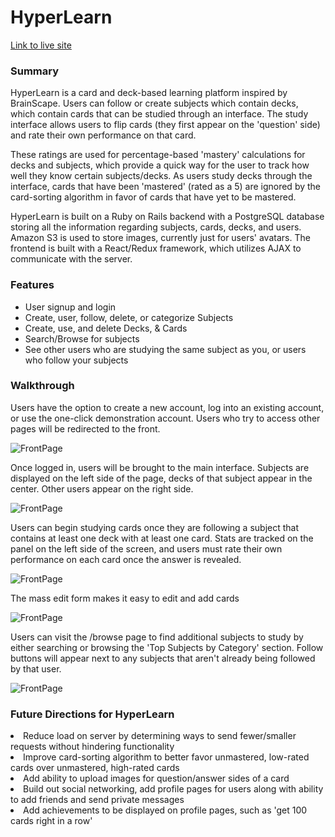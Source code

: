 # HyperLearn

[Link to live site](http://hyper-learn.herokuapp.com/#/)

### Summary

HyperLearn is a card and deck-based learning platform inspired by BrainScape. Users can follow or create subjects which contain decks, which contain cards that can be studied through an interface. The study interface allows users to flip cards (they first appear on the 'question' side) and rate their own performance on that card.

These ratings are used for percentage-based 'mastery' calculations for decks and subjects, which provide a quick way for the user to track how well they know certain subjects/decks. As users study decks through the interface, cards that have been 'mastered' (rated as a 5) are ignored by the card-sorting algorithm in favor of cards that have yet to be mastered.

HyperLearn is built on a Ruby on Rails backend with a PostgreSQL database storing all the information regarding subjects, cards, decks, and users. Amazon S3 is used to store images, currently just for users' avatars. The frontend is built with a React/Redux framework, which utilizes AJAX to communicate with the server.

### Features

* User signup and login
* Create, user, follow, delete, or categorize Subjects
* Create, use, and delete Decks, & Cards
* Search/Browse for subjects
* See other users who are studying the same subject as you, or users who follow your subjects

### Walkthrough

Users have the option to create a new account, log into an existing account, or use the one-click demonstration account. Users who try to access other pages will be redirected to the front.

![FrontPage](https://github.com/wilsontheory/HyperLearn/blob/master/docs/screens/ss1.png)

Once logged in, users will be brought to the main interface. Subjects are displayed on the left side of the page, decks of that subject appear in the center. Other users appear on the right side.

![FrontPage](https://github.com/wilsontheory/HyperLearn/blob/master/docs/screens/ss2.png)

Users can begin studying cards once they are following a subject that contains at least one deck with at least one card. Stats are tracked on the panel on the left side of the screen, and users must rate their own performance on each card once the answer is revealed.

![FrontPage](https://github.com/wilsontheory/HyperLearn/blob/master/docs/screens/ss3.png)

The mass edit form makes it easy to edit and add cards

![FrontPage](https://github.com/wilsontheory/HyperLearn/blob/master/docs/screens/ss4.png)

Users can visit the /browse page to find additional subjects to study by either searching or browsing the 'Top Subjects by Category' section. Follow buttons will appear next to any subjects that aren't already being followed by that user.

![FrontPage](https://github.com/wilsontheory/HyperLearn/blob/master/docs/screens/ss5.png)

### Future Directions for HyperLearn

<li>Reduce load on server by determining ways to send fewer/smaller requests without hindering functionality</li>

<li>Improve card-sorting algorithm to better favor unmastered, low-rated cards over unmastered, high-rated cards</li>

<li>Add ability to upload images for question/answer sides of a card</li>

<li>Build out social networking, add profile pages for users along with ability to add friends and send private messages</li>

<li>Add achievements to be displayed on profile pages, such as 'get 100 cards right in a row'</li>
